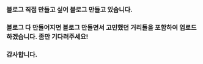 ### 블로그 직접 만들고 싶어 블로그 만들고 있습니다. 
### 블로그 다 만들어지면 블로그 만들면서 고민했던 거리들을 포함하여 업로드하겠습니다. 좀만 기다려주세요!
### 감사합니다.
